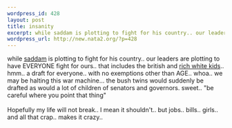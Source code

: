```yaml
--- 
wordpress_id: 428
layout: post
title: insanity
excerpt: while saddam is plotting to fight for his country.. our leaders are plotting to have EVERYONE fight for ours.. that includes the british and rich white kids.. hmm.. a draft for everyone.. with no exemptions other than AGE.. whoa.. we may be halting this war machine... ...
wordpress_url: http://new.nata2.org/?p=428
---
```

while <a href="http://drudgereport.com/flash2.htm">saddam</a> is plotting to fight for his country.. our leaders are plotting to have EVERYONE fight for ours.. that includes the british and <a href="http://www.washingtonpost.com/wp-dyn/articles/A24144-2003Jan7.html">rich white kids</a>.. hmm.. a draft for everyone.. with no exemptions other than AGE.. whoa.. we may be halting this war machine... the bush twins would suddenly be drafted as would a lot of children of senators and governors. sweet.. "be careful where you point that thing"<br/>
<br/>
Hopefully my life will not break.. I mean it shouldn't.. but jobs.. bills.. girls.. and all that crap.. makes it crazy.. 
